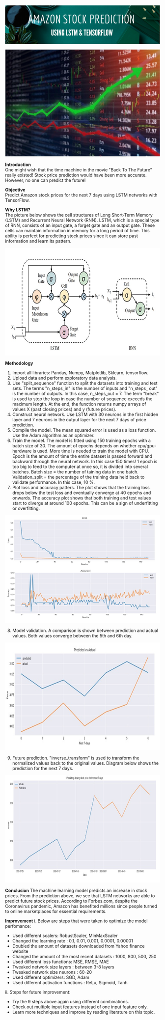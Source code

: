 ![Banner](https://github.com/Hafizah/Amazon_Stock_Price_Prediction_using_LSTM/blob/main/Images/Banner.png)

<p align="center">
  <img width="700" height="350" src="https://github.com/Hafizah/Amazon_Stock_Price_Prediction_using_LSTM/blob/main/Images/Header.jpg">
</p>

**Introduction**<br>
One might wish that the time machine in the movie "Back To The Future" really existed! Stock price prediction would have been more accurate. However, no one can predict the future!

**Objective**<br>
Predict Amazon stock prices for the next 7 days using LSTM networks with TensorFlow.

**Why LSTM?**<br>
The picture below shows the cell structures of Long Short-Term Memory (LSTM) and Recurrent Neural Network (RNN). LSTM, which is a special type of RNN, consists of an input gate, a forget gate and an output gate. These cells can maintain information in memory for a long period of time. This ability is perfect for predicting stock prices since it can store past information and learn its pattern.

<p align="center">
  <img width="700" height="350" src="https://github.com/Hafizah/Amazon_Stock_Price_Prediction_using_LSTM/blob/main/Images/lstm.jpg">
</p>

**Methodology**
1. Import all libraries: Pandas, Numpy, Matplotlib, Sklearn, tensorflow.
2. Upload data and perform exploratory data analysis.
3. Use "split_sequence" function to split the datasets into training and test sets. The terms "n_steps_in" is the number of inputs and "n_steps_ out" is the number of outputs. In this case, n_steps_out = 7. The term "break" is used to stop the loop in case the number of sequence exceeds the maximum length. At the end, the function returns numpy arrays of values X (past closing prices) and y (future prices).
4. Construct neural network. Use LSTM with 30 neurons in the first hidden layer and 7 neurons in the output layer for the next 7 days of price prediction.
5. Compile the model. The mean squared error is used as a loss function. Use the Adam algorithm as an optimizer.
6. Train the model. The model is fitted using 150 training epochs with a batch size of 30. The amount of epochs depends on whether cpu/gpu-hardware is used. More time is needed to train the model with CPU. Epoch is the amount of time the entire dataset is passed forward and backward through the neural network. In this case 150 times! 1 epoch is too big to feed to the computer at once so, it is divided into several batches. Batch size = the number of taining data in one batch. Validation_split = the percentage of the training data held back to validate performance. In this case, 10 %.
7. Plot loss and accuracy patters. The plot shows that the training loss drops below the test loss and eventually converge at 40 epochs and onwards. The accuracy plot shows that both training and test values start to diverge at around 100 epochs. This can be a sign of underfitting or overfitting.

<p align="center">
  <img width="700" height="350" src="https://github.com/Hafizah/Amazon_Stock_Price_Prediction_using_LSTM/blob/main/Images/Loss%20and%20accuracy.jpg">
</p>

8. Model validation. A comparison is shown between prediction and actual values. Both values converge between the 5th and 6th day.

<p align="center">
  <img width="700" height="350" src="https://github.com/Hafizah/Amazon_Stock_Price_Prediction_using_LSTM/blob/main/Images/Predicted%20vs%20actual.jpg">
</p>

9. Future prediction. "inverse_transform" is used to transform the normalized values back to the original values. Diagram below shows the prediction for the next 7 days.

<p align="center">
  <img width="700" height="350" src="https://github.com/Hafizah/Amazon_Stock_Price_Prediction_using_LSTM/blob/main/Images/Prediction.jpg">
</p>

**Conclusion**
The machine learning model predicts an increase in stock prices. From the prediction above, we see that LSTM networks are able to predict future stock prices. According to Forbes.com, despite the Coronavirus pandemic, Amazon has benefited millions since people turned to online marketplaces for essential requirements.

**Improvement**
i. Below are steps that were taken to optimize the model perfomance:
- Used different scalers: RobustScaler, MinMaxScaler
- Changed the learning rate : 0.1, 0.01, 0.001, 0.0001, 0.00001
- Doubled the amount of datasets downloaded from Yahoo finance website
- Changed the amount of the most recent datasets : 1000, 800, 500, 250
- Used different loss functions: MSE, RMSE, MAE
- Tweaked network size layers : between 3-8 layers
- Tweaked network size neurons : 60-20
- Used different optimizers: SGD, Adam
- Used different activation functions : ReLu, Sigmoid, Tanh

ii. Steps for future improvement:
- Try the 9 steps above again using different combinations.
- Check out multiple input features instead of one input feature only.
- Learn more techniques and improve by reading literature on this topic.

